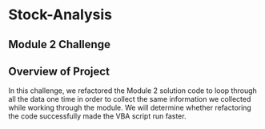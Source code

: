# **Stock-Analysis**

## **Module 2 Challenge** 

## Overview of Project

In this challenge, we refactored the Module 2 solution code to loop through all the data one time in order to collect the same information we collected while working through the module. We will determine whether refactoring the code successfully made the VBA script run faster. 
